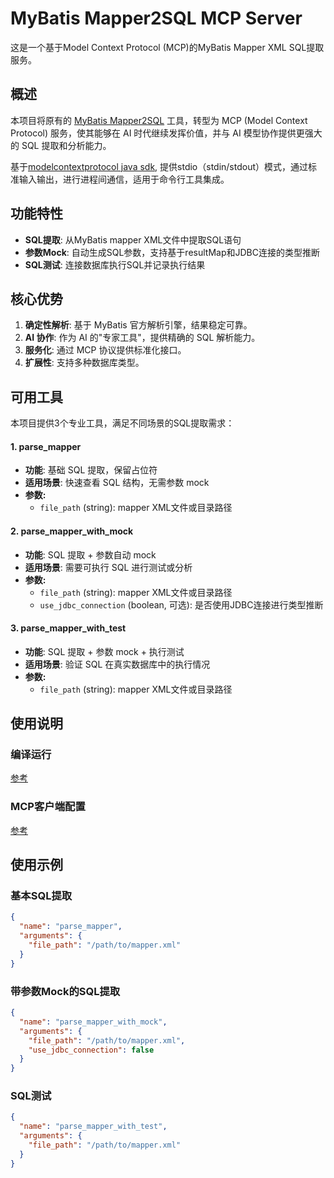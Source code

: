 # MyBatis Mapper2SQL MCP Server

这是一个基于Model Context Protocol (MCP)的MyBatis Mapper XML SQL提取服务。

## 概述

本项目将原有的 [MyBatis Mapper2SQL](https://github.com/handsomestWei/mybatis-mapper2sql) 工具，转型为 MCP (Model Context Protocol) 服务，使其能够在 AI 时代继续发挥价值，并与 AI 模型协作提供更强大的 SQL 提取和分析能力。

基于[modelcontextprotocol java sdk](https://github.com/modelcontextprotocol/java-sdk), 提供stdio（stdin/stdout）模式，通过标准输入输出，进行进程间通信，适用于命令行工具集成。

## 功能特性

- **SQL提取**: 从MyBatis mapper XML文件中提取SQL语句
- **参数Mock**: 自动生成SQL参数，支持基于resultMap和JDBC连接的类型推断
- **SQL测试**: 连接数据库执行SQL并记录执行结果

## 核心优势

1. **确定性解析**: 基于 MyBatis 官方解析引擎，结果稳定可靠。
2. **AI 协作**: 作为 AI 的"专家工具"，提供精确的 SQL 解析能力。
3. **服务化**: 通过 MCP 协议提供标准化接口。
4. **扩展性**: 支持多种数据库类型。

## 可用工具
本项目提供3个专业工具，满足不同场景的SQL提取需求：

#### 1. parse_mapper
- **功能**: 基础 SQL 提取，保留占位符
- **适用场景**: 快速查看 SQL 结构，无需参数 mock
- **参数:**
  - `file_path` (string): mapper XML文件或目录路径

#### 2. parse_mapper_with_mock
- **功能**: SQL 提取 + 参数自动 mock
- **适用场景**: 需要可执行 SQL 进行测试或分析
- **参数:**
  - `file_path` (string): mapper XML文件或目录路径
  - `use_jdbc_connection` (boolean, 可选): 是否使用JDBC连接进行类型推断

#### 3. parse_mapper_with_test
- **功能**: SQL 提取 + 参数 mock + 执行测试
- **适用场景**: 验证 SQL 在真实数据库中的执行情况
- **参数:**
  - `file_path` (string): mapper XML文件或目录路径

## 使用说明

### 编译运行
[参考](/scripts/)

### MCP客户端配置
[参考](/mcp-config-example.json)

## 使用示例

### 基本SQL提取
```json
{
  "name": "parse_mapper",
  "arguments": {
    "file_path": "/path/to/mapper.xml"
  }
}
```

### 带参数Mock的SQL提取
```json
{
  "name": "parse_mapper_with_mock",
  "arguments": {
    "file_path": "/path/to/mapper.xml",
    "use_jdbc_connection": false
  }
}
```

### SQL测试
```json
{
  "name": "parse_mapper_with_test",
  "arguments": {
    "file_path": "/path/to/mapper.xml"
  }
}
```
